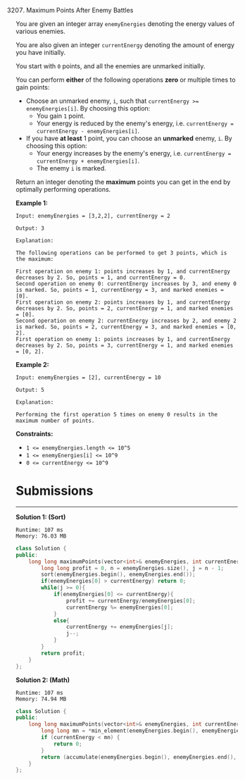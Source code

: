 3207. Maximum Points After Enemy Battles

You are given an integer array `enemyEnergies` denoting the energy values of various enemies.

You are also given an integer `currentEnergy` denoting the amount of energy you have initially.

You start with `0` points, and all the enemies are unmarked initially.

You can perform **either** of the following operations **zero** or multiple times to gain points:

* Choose an unmarked enemy, `i`, such that `currentEnergy >= enemyEnergies[i]`. By choosing this option:
    * You gain `1` point.
    * Your energy is reduced by the enemy's energy, i.e. `currentEnergy = currentEnergy - enemyEnergies[i]`.
* If you have **at least** 1 point, you can choose an **unmarked** enemy, `i`. By choosing this option:
    * Your energy increases by the enemy's energy, i.e. `currentEnergy = currentEnergy + enemyEnergies[i]`.
    * The enemy `i` is marked.

Return an integer denoting the **maximum** points you can get in the end by optimally performing operations.

 

**Example 1:**
```
Input: enemyEnergies = [3,2,2], currentEnergy = 2

Output: 3

Explanation:

The following operations can be performed to get 3 points, which is the maximum:

First operation on enemy 1: points increases by 1, and currentEnergy decreases by 2. So, points = 1, and currentEnergy = 0.
Second operation on enemy 0: currentEnergy increases by 3, and enemy 0 is marked. So, points = 1, currentEnergy = 3, and marked enemies = [0].
First operation on enemy 2: points increases by 1, and currentEnergy decreases by 2. So, points = 2, currentEnergy = 1, and marked enemies = [0].
Second operation on enemy 2: currentEnergy increases by 2, and enemy 2 is marked. So, points = 2, currentEnergy = 3, and marked enemies = [0, 2].
First operation on enemy 1: points increases by 1, and currentEnergy decreases by 2. So, points = 3, currentEnergy = 1, and marked enemies = [0, 2].
```

**Example 2:**
```
Input: enemyEnergies = [2], currentEnergy = 10

Output: 5

Explanation:

Performing the first operation 5 times on enemy 0 results in the maximum number of points.
```
 

**Constraints:**

* `1 <= enemyEnergies.length <= 10^5`
* `1 <= enemyEnergies[i] <= 10^9`
* `0 <= currentEnergy <= 10^9`

# Submissions
---
**Solution 1: (Sort)**
```
Runtime: 107 ms
Memory: 76.03 MB
```
```c++
class Solution {
public:
    long long maximumPoints(vector<int>& enemyEnergies, int currentEnergy) {
        long long profit = 0, n = enemyEnergies.size(), j = n - 1;
        sort(enemyEnergies.begin(), enemyEnergies.end());
        if(enemyEnergies[0] > currentEnergy) return 0;
        while(j >= 0){
            if(enemyEnergies[0] <= currentEnergy){
                profit += currentEnergy/enemyEnergies[0];
                currentEnergy %= enemyEnergies[0];
            }
            else{
                currentEnergy += enemyEnergies[j];
                j--;
            }
        }
        return profit;
    }
};
```

**Solution 2: (Math)**
```
Runtime: 107 ms
Memory: 74.94 MB
```
```c++
class Solution {
public:
    long long maximumPoints(vector<int>& enemyEnergies, int currentEnergy) {
        long long mn = *min_element(enemyEnergies.begin(), enemyEnergies.end());
        if (currentEnergy < mn) {
            return 0;
        }
        return (accumulate(enemyEnergies.begin(), enemyEnergies.end(), 0LL) + currentEnergy - mn)/mn;
    }
};
```
